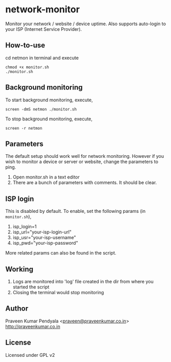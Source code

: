 network-monitor
===============

Monitor your network / website / device uptime. 
Also supports auto-login to your ISP (Internet Service Provider).

How-to-use
---------------
cd netmon in terminal and execute

```
chmod +x monitor.sh
./monitor.sh
``` 

Background monitoring
--------------
To start background monitoring, execute,

```
screen -dmS netmon ./monitor.sh
```

To stop background monitoring, execute,
```
screen -r netmon
```


Parameters
---------------
The default setup should work well for network monitoring. However if you wish
to monitor a device or server or website, change the parameters to ping. 

1. Open monitor.sh in a text editor
2. There are a bunch of parameters with comments. It should be clear.


ISP login
---------------
This is disabled by default. To enable, set the following params (in ```monitor.sh```),

1. isp_login=1
2. isp_url="your-isp-login-url"
3. isp_usr="your-isp-username"
4. isp_pwd="your-isp-password"

More related params can also be found in the script. 


Working
---------------
1. Logs are monitored into 'log' file created in the dir from where you started the script
2. Closing the terminal would stop monitoring


Author
---------------
Praveen Kumar Pendyala <<praveen@praveenkumar.co.in>> <br>
<http://praveenkumar.co.in>


License
---------------
Licensed under GPL v2
